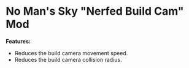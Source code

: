 # No Man's Sky "Nerfed Build Cam" Mod

**Features:**
- Reduces the build camera movement speed.
- Reduces the build camera collision radius.
